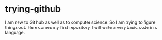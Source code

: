 # trying-github
I am new to Git hub as well as to computer science. So I am trying to figure things out. Here comes my first repository. I will write a very basic code in c language. 

